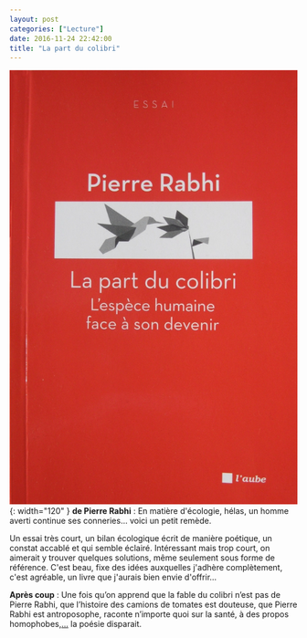 ```yaml
---
layout: post
categories: ["Lecture"]
date: 2016-11-24 22:42:00
title: "La part du colibri"
---
```


![couverture](/assets/images/couv_lecture/la-part-du-colibri.webp){: width="120" } **de Pierre Rabhi** : En matière d'écologie, hélas, un
homme averti continue ses conneries… voici un petit remède.

Un essai très court, un bilan écologique écrit de manière poétique, un
constat accablé et qui semble éclairé. Intéressant mais trop court, on
aimerait y trouver quelques solutions, même seulement sous forme de
référence. C'est beau, fixe des idées auxquelles j'adhère complètement,
c'est agréable, un livre que j'aurais bien envie d'offrir…

**Après coup** : Une fois qu’on apprend que la fable du colibri n’est pas de Pierre Rabhi, que l’histoire des camions de tomates est douteuse, que Pierre Rabhi est antroposophe, raconte n’importe quoi sur la santé, à des propos homophobes,[…](https://paris-luttes.info/pierre-rabhi-la-caution-morale-et-10552) la poésie disparait.
